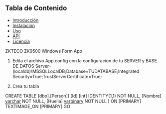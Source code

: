 ## Tabla de Contenido

- [Introducción](#introducción)
- [Instalación](#instalación)
- [Uso](#uso)
- [API](#api)
- [Licencia](#licencia)


ZKTECO ZK9500 Windows Form App

1. Edita el archivo App.config con la configuracion de tu SERVER y BASE DE DATOS
 <value>Server=(localdb)\MSSQLLocalDB;Database=TUDATABASE;Integrated Security=True;TrustServerCertificate=True;</value>

3. Crea tu tabla

CREATE TABLE [dbo].[Person](
	[Id] [int] IDENTITY(1,1) NOT NULL,
	[Nombre] [varchar](50) NOT NULL,
	[Huella] [varbinary](max) NOT NULL
) ON [PRIMARY] TEXTIMAGE_ON [PRIMARY]
GO


